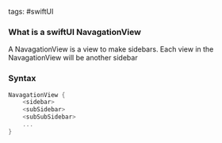 tags: #swiftUI

### What is a swiftUI NavagationView
A NavagationView is a view to make sidebars.
Each view in the NavagationView will be another sidebar

### Syntax
```swift
NavagationView {
	<sidebar>
	<subSidebar>
	<subSubSidebar>
	...
}
```